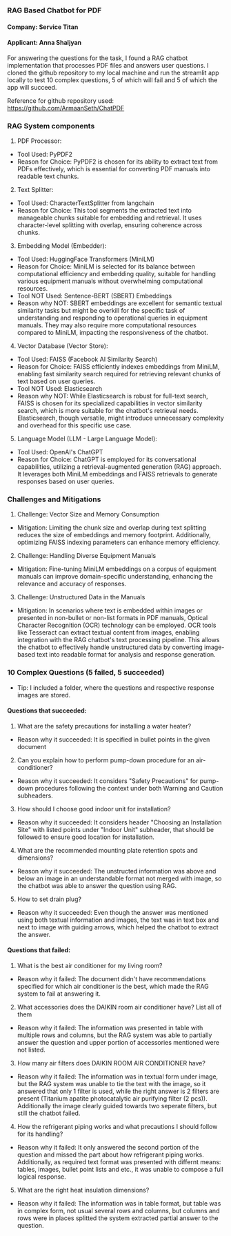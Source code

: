 ### RAG Based Chatbot for PDF

#### Company: Service Titan
#### Applicant: Anna Shaljyan

For answering the questions for the task, I found a RAG chatbot implementation that processes PDF files and answers user questions. I cloned the github repository to my local machine and run the streamlit app locally to test 10 complex questions, 5 of which will fail and 5 of which the app will succeed.

Reference for github repository used: https://github.com/ArmaanSeth/ChatPDF

### RAG System components
1) PDF Processor:
- Tool Used: PyPDF2
- Reason for Choice: PyPDF2 is chosen for its ability to extract text from PDFs effectively, which is essential for converting PDF manuals into readable text chunks.

2) Text Splitter:
- Tool Used: CharacterTextSplitter from langchain
- Reason for Choice: This tool segments the extracted text into manageable chunks suitable for embedding and retrieval. It uses character-level splitting with overlap, ensuring coherence across chunks.

3) Embedding Model (Embedder):
- Tool Used: HuggingFace Transformers (MiniLM)
- Reason for Choice: MiniLM is selected for its balance between computational efficiency and embedding quality, suitable for handling various equipment manuals without overwhelming computational resources.
- Tool NOT Used: Sentence-BERT (SBERT) Embeddings
- Reason why NOT: SBERT embeddings are excellent for semantic textual similarity tasks but might be overkill for the specific task of understanding and responding to operational queries in equipment manuals. They may also require more computational resources compared to MiniLM, impacting the responsiveness of the chatbot.

4) Vector Database (Vector Store):
- Tool Used: FAISS (Facebook AI Similarity Search)
- Reason for Choice: FAISS efficiently indexes embeddings from MiniLM, enabling fast similarity search required for retrieving relevant chunks of text based on user queries.
- Tool NOT Used: Elasticsearch
- Reason why NOT: While Elasticsearch is robust for full-text search, FAISS is chosen for its specialized capabilities in vector similarity search, which is more suitable for the chatbot's retrieval needs. Elasticsearch, though versatile, might introduce unnecessary complexity and overhead for this specific use case.

5) Language Model (LLM - Large Language Model):
- Tool Used: OpenAI's ChatGPT
- Reason for Choice: ChatGPT is employed for its conversational capabilities, utilizing a retrieval-augmented generation (RAG) approach. It leverages both MiniLM embeddings and FAISS retrievals to generate responses based on user queries.

### Challenges and Mitigations
1) Challenge: Vector Size and Memory Consumption
- Mitigation: Limiting the chunk size and overlap during text splitting reduces the size of embeddings and memory footprint. Additionally, optimizing FAISS indexing parameters can enhance memory efficiency.

2) Challenge: Handling Diverse Equipment Manuals
- Mitigation: Fine-tuning MiniLM embeddings on a corpus of equipment manuals can improve domain-specific understanding, enhancing the relevance and accuracy of responses.

3) Challenge: Unstructured Data in the Manuals
- Mitigation: In scenarios where text is embedded within images or presented in non-bullet or non-list formats in PDF manuals, Optical Character Recognition (OCR) technology can be employed. OCR tools like Tesseract can extract textual content from images, enabling integration with the RAG chatbot's text processing pipeline. This allows the chatbot to effectively handle unstructured data by converting image-based text into readable format for analysis and response generation.


### 10 Complex Questions (5 failed, 5 succeeded)
- Tip: I included a folder, where the questions and respective response images are stored.

#### Questions that succeeded:
1) What are the safety precautions for installing a water heater? 
- Reason why it succeeded: It is specified in bullet points in the given document
2) Can you explain how to perform pump-down procedure for an air-conditioner?
- Reason why it succeeded: It considers "Safety Precautions" for pump-down procedures following the context under both Warning and Caution subheaders.
3) How should I choose good indoor unit for installation?
- Reason why it succeeded: It considers header "Choosing an Installation Site" with listed points under "Indoor Unit" subheader, that should be followed to ensure good location for installation.
4) What are the recommended mounting plate retention spots and dimensions?
- Reason why it succeeded: The unstructed information was above and below an image in an understandable format not merged with image, so the chatbot was able to answer the question using RAG.
5) How to set drain plug?
- Reason why it succeeded: Even though the answer was mentioned using both textual information and images, the text was in text box and next to image with guiding arrows, which helped the chatbot to extract the answer.

#### Questions that failed:
1) What is the best air conditioner for my living room? 
- Reason why it failed: The document didn't have recommendations specified for which air conditioner is the best, which made the RAG system to fail at answering it. 
2) What accessories does the DAIKIN room air conditioner have? List all of them
- Reason why it failed: The information was presented in table with multiple rows and columns, but the RAG system was able to partially answer the question and upper portion of accessories mentioned were not listed.
3) How many air filters does DAIKIN ROOM AIR CONDITIONER  have?
- Reason why it failed: The information was in textual form under image, but the RAG system was unable to tie the text with the image, so it answered that only 1 filter is used, while the right answer is 2 filters are present (Titanium apatite photocatalytic
air purifying filter (2 pcs)). Additionally the image clearly guided towards two seperate filters, but still the chatbot failed.
4) How the refrigerant piping works and what precautions I should follow for its handling?
- Reason why it failed: It only answered the second portion of the question and missed the part about how refrigerant piping works. Additionally, as required text format was presented with differnt means: tables, images, bullet point lists and etc., it was unable to compose a full logical response. 
5) What are the right heat insulation dimensions?
- Reason why it failed: The information was in table format, but table was in complex form, not usual several rows and columns, but columns and rows were in places splitted the system extracted partial answer to the question.

